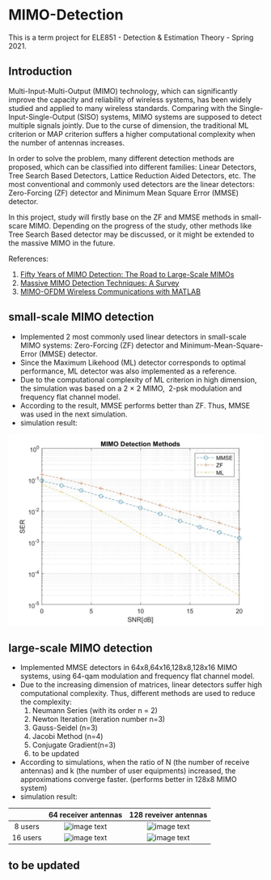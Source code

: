 # MIMO-Detection
This is a term project for ELE851 - Detection & Estimation Theory - Spring 2021.
## Introduction
Multi-Input-Multi-Output (MIMO) technology, which can significantly improve the capacity and reliability of wireless systems, has been widely studied and applied to many wireless standards. Comparing with the Single-Input-Single-Output (SISO) systems, MIMO systems are supposed to detect multiple signals jointly. Due to the curse of dimension, the traditional ML criterion or MAP criterion suffers a higher computational complexity when the number of antennas increases. 

In order to solve the problem, many different detection methods are proposed, which can be classified into different families: Linear Detectors, Tree Search Based Detectors, Lattice Reduction Aided Detectors, etc. The most conventional and commonly used detectors are the linear detectors: Zero-Forcing (ZF) detector and Minimum Mean Square Error (MMSE) detector.

In this project, study will firstly base on the ZF and MMSE methods in small-scare MIMO. Depending on the progress of the study, other methods like Tree Search Based detector may be discussed, or it might be extended to the massive MIMO in the future.

References:
1. [Fifty Years of MIMO Detection: The Road to Large-Scale MIMOs](https://ieeexplore.ieee.org/abstract/document/7244171?casa_token=Q9e-lZrHeLoAAAAA:4HexINijzwDf87INaANIrnvEnxkNYmMJP-6z-t7N2w1t9wi4Fx0zU9H-1aN6mR5Vj_cKwBSPew)
2. [Massive MIMO Detection Techniques: A Survey](https://ieeexplore.ieee.org/abstract/document/8804165?casa_token=BkEci1NnXzsAAAAA:UV4eSSBgFsDxkmpcThyd6TywXAZxFfvWV5OdXW6W1R12kyutvJLRk5fQaOB4NawYI04hFifObw)
3. [MIMO-OFDM Wireless Communications with MATLAB](https://ieeexplore.ieee.org/book/5675894)
                

## small-scale MIMO detection
- Implemented 2 most commonly used linear detectors in small-scale MIMO systems: Zero-Forcing (ZF) detector and Minimum-Mean-Square-Error (MMSE) detector.
- Since the Maximum Likehood (ML) detector corresponds to optimal performance, ML detector was also implemented as a reference.
- Due to the computational complexity of ML criterion in high dimension, the simulation was based on a 2 × 2 MIMO,  2-psk modulation and frequency flat channel model.
- According to the result, MMSE performs better than ZF. Thus, MMSE was used in the next simulation.
- simulation result:

![image text](https://github.com/milinzhang/MIMO-Detection/blob/main/small-scale%20MIMO%20detection/MIMOdetection_result.jpg)  

## large-scale MIMO detection
- Implemented MMSE detectors in 64x8,64x16,128x8,128x16 MIMO systems, using 64-qam modulation and frequency flat channel model.
- Due to the increasing dimension of matrices, linear detectors suffer high computational complexity. Thus, different methods are used to reduce the complexity: 
    1. Neumann Series (with its order n = 2)
    2. Newton Iteration (iteration number n=3)
    3. Gauss-Seidel (n=3)
    4. Jacobi Method (n=4)
    5. Conjugate Gradient(n=3)
    6. to be updated
- According to simulations, when the ratio of N (the number of receive antennas) and k (the number of user equipments) increased, the approximations converge faster. (performs better in 128x8 MIMO system)
- simulation result:

|| 64 receiver antennas | 128 reveiver antennas |
|:----:| :----: | :----: |
| 8 users | ![image text]()  | ![image text]()  |
|16 users | ![image text]() | ![image text]() |

## to be updated
